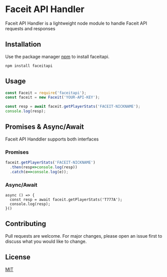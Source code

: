 # Faceit API Handler

Faceit API Handler is a lightweight node module to handle Faceit API requests and responses

## Installation

Use the package manager [npm](npmjs.com) to install faceitapi.

```
npm install faceitapi
```

## Usage

```js
const Faceit = require('faceitapi');
const faceit = new Faceit('YOUR-API-KEY');

const resp = await faceit.getPlayerStats('FACEIT-NICKNAME');
console.log(resp);
```

## Promises & Async/Await

Faceit API Handdler supports both interfaces

### Promises

```js
faceit.getPlayerStats('FACEIT-NICKNAME')
  .then(resp=>console.log(resp))
  .catch(e=>console.log(e));
```

### Async/Await

``` 
async () => {
  const resp = await faceit.getPlayerStats('T777A');
  console.log(resp);
}()
```

## Contributing
Pull requests are welcome. For major changes, please open an issue first to discuss what you would like to change.

## License
[MIT](https://choosealicense.com/licenses/mit/)